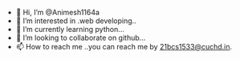 - 👋 Hi, I’m @Animesh1164a
- 👀 I’m interested in .web developing..
- 🌱 I’m currently learning python...
- 💞️ I’m looking to collaborate on github...
- 📫 How to reach me ..you can reach me by 21bcs1533@cuchd.in.

<!---
Animesh1164a/Animesh1164a is a ✨ special ✨ repository because its `README.md` (this file) appears on your GitHub profile.
You can click the Preview link to take a look at your changes.
--->
